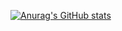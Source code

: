 [![Anurag's GitHub stats](https://github-readme-stats.vercel.app/api?username=arffei)](https://github.com/anuraghazra/github-readme-stats)
